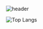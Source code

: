 ![header](https://capsule-render.vercel.app/api?type=waving&color=gradient&height=250&section=header&text=Decoy%20The%20World!!&stroke=000000&strokeWidth=3&fontAlign=60&fontSize=70)

![Top Langs](https://github-readme-stats.vercel.app/api/top-langs/?username=decoyer&layout=compact)
